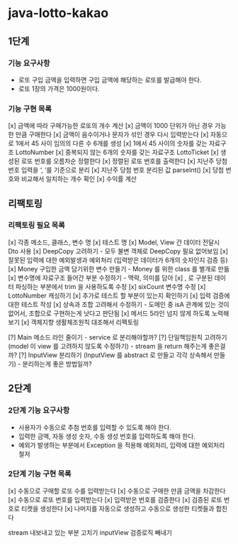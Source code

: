 # java-lotto-kakao

## 1단계

### 기능 요구사항

- 로또 구입 금액을 입력하면 구입 금액에 해당하는 로또를 발급해야 한다.
- 로또 1장의 가격은 1000원이다.

### 기능 구현 목록

[x] 금액에 따라 구매가능한 로또의 개수 계산
[x] 금액이 1000 단위가 아닌 경우 가능한 만큼 구매한다
[x] 금액이 음수이거나 문자가 섞인 경우 다시 입력받는다
[x] 자동으로 1에서 45 사이 임의의 다른 수 6개를 생성
[x] 1에서 45 사이의 숫자를 갖는 자료구조 LottoNumber
[x] 중복되지 않는 6개의 숫자를 갖는 자료구조 LottoTicket
[x] 생성된 로또 번호를 오름차순 정렬한다
[x] 정렬된 로또 번호를 출력한다
[x] 지난주 당첨 번호 입력을 ‘, ’를 기준으로 분리
[x] 지난주 당첨 번호 분리된 값 parseInt()
[x] 당첨 번호와 비교해서 일치하는 개수 확인
[x] 수익률 계산


## 리팩토링

### 리팩토링 필요 목록
[x] 각종 메소드, 클래스, 변수 명
[x] 테스트 명
[x] Model, View 간 데이터 전달시 Dto 사용
[x] DeepCopy 고려하기 - 모두 불변 객체로 DeepCopy 필요 없어보임 
[x] 잘못된 입력에 대한 예외발생과 예외처리 (입력받은 데이터가 6개의 숫자인지 검증 등)
[x] Money 구입한 금액 담기위한 변수 만들기 - Money 를 위한 class 를 별개로 만듦
[x] 변수명에 자료구조 들어간 부분 수정하기 - 맥락, 의미를 담아
[x] , 로 구분된 데이터 파싱하는 부분에서 trim 을 사용하도록 수정
[x] sixCount 변수명 수정
[x] LottoNumber 캐싱하기
[x] 추가로 테스트 할 부분이 있는지 확인하기
[x] 입력 검증에 대한 테스트 작성
[x] 상속과 조합 고려해서 수정하기 - 도메인 중 isA 관계에 있는 것이 없어서, 조합으로 구현하는게 낫다고 판단됨
[x] 메서드 5라인 넘지 않게 하도록 노력해보기
[x] 객체지향 생활체조원칙 대조해서 리팩토링

[?] Main 메소드 라인 줄이기 - service 로 분리해야할까?
[?] 단일책임원칙 고려하기 (model 이 view 를 고려하지 않도록 수정하기) - stream 을 return 해주는게 좋은걸까?
[?] InputView 분리하기 (InputView 를 abstract 로 만들고 각각 상속해서 만들기) - 분리하는게 좋은 방법일까? 


## 2단계

### 2단계 기능 요구사항
- 사용자가 수동으로 추첨 번호를 입력할 수 있도록 해야 한다.
- 입력한 금액, 자동 생성 숫자, 수동 생성 번호를 입력하도록 해야 한다.
- 예외가 발생하는 부분에서 Exception 을 적용해 예외처리, 입력에 대한 예외처리 철저

### 2단계 기능 구현 목록
[x] 수동으로 구매할 로또 수를 입력받는다
[x] 수동으로 구매한 만큼 금액을 차감한다
[x] 수동으로 로또 번호를 입력받는다
[x] 입력받은 번호를 검증한다
[x] 검증된 로또 번호로 티켓을 생성한다
[x] 나머지를 자동으로 생성하고 수동으로 생성한 티켓들과 합친다


stream 내보내고 있는 부분 고치기
inputView 검증로직 빼내기